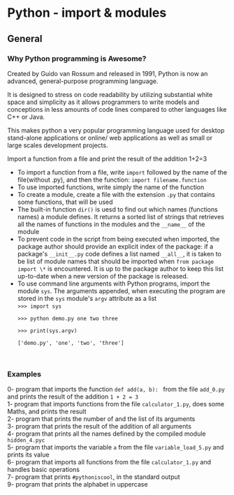<h1>Python - import & modules</h1>
<h2>General</h2>
<h3>Why Python programming is Awesome?</h3>
Created by Guido van Rossum and released in 1991, Python is now an advanced, general-purpose programming language.

It is designed to stress on code readability by utilizing substantial white space and simplicity as it allows programmers to write models and conceptions in less amounts of code lines compared to other languages like C++ or Java.

This makes python a very popular programming language used for desktop stand-alone applications or online/ web applications as well as small or large scales development projects.</br>

Import a function from a file and print the result of the addition 1+2=3</br>
<ul>
<li>
To import a function from a file, write <code>import</code> followed by the name of the file(without .py), and then the function: <code>import filename.function</code>
</li>
<li>
To use imported functions, write simply the name of the function
</li>
<li>
To create a module, create a file with the extension <code>.py</code> that contains some functions, that will be used
</li>
<li>
The built-in function <code>dir()</code> is uesd to find out which names (functions names) a module defines. It returns a sorted list of strings that retrieves all the names of functions in the modules and the <code>__name__</code> of the module
</li>
<li>
To prevent code in the script from being executed when imported, the package author should provide an explicit index of the package: if a package's <code>__init__.py</code> code defines a list named <code>__all__</code>, it is taken to be list of module names that should be imported when <code>from package import \*</code> is encountered. It is up to the package author to keep this list up-to-date when a new version of the package is released.
</li>
<li>
To use command line arguments with Python programs, import the module <code>sys</code>. The arguments appended, when executing the program are stored in the <code>sys</code> module's <code>argv</code> attribute as a list</br>
<code>>>> import sys</br>
>>> python demo.py one two three</br>
>>> print(sys.argv)</br>
['demo.py', 'one', 'two', 'three']
</code>
</li>
</ul></br>
<h3>Examples</h3>
0- program that imports the function <code>def add(a, b): </code> from the file <code>add_0.py</code> and prints the result of the addition <code>1 + 2 = 3</code></br>
1- program that imports functions from the file <code>calculator_1.py</code>, does some Maths, and prints the result</br>
2- program that prints the number of and the list of its arguments</br>
3- program that prints the result of the addition of all arguments</br>
4- program that prints all the names defined by the compiled module <code>hidden_4.pyc</code></br>
5- program that imports the variable <code>a</code> from the file <code>variable_load_5.py</code> and prints its value</br>
6- program that imports all functions from the file <code>calculator_1.py</code> and handles basic operations</br>
7- program that prints <code>#pythoniscool</code>, in the standard output</br>
9- program that prints the alphabet in uppercase</br>

